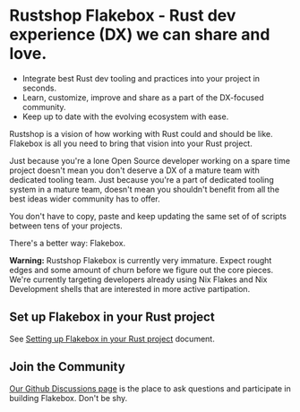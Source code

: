 # Rustshop Flakebox - Rust dev experience (DX) we can share and love.

* Integrate best Rust dev tooling and practices into your project in seconds.
* Learn, customize, improve and share as a part of the DX-focused community.
* Keep up to date with the evolving ecosystem with ease.

Rustshop is a vision of how working with Rust could and should be like.
Flakebox is all you need to bring that vision into your Rust project.

Just because you're a lone Open Source developer working on a spare
time project doesn't mean you don't deserve a DX of a mature team
with dedicated tooling team. Just because you're a part of dedicated
tooling system in a mature team, doesn't mean you shouldn't benefit
from all the best ideas wider community has to offer.

You don't have to copy, paste and keep updating the same set of of
scripts between tens of your projects.

There's a better way: Flakebox.

**Warning:** Rustshop Flakebox is currently very immature. Expect
rought edges and some amount of churn before we figure out the
core pieces. We're currently targeting developers already using
Nix Flakes and Nix Development shells that are interested in
more active partipation.


## Set up Flakebox in your Rust project

See [Setting up Flakebox in your Rust project](./docs/getting-started.md) document.


## Join the Community

[Our Github Discussions page](https://github.com/rustshop/flakebox/discussions) is the
place to ask questions and participate in building Flakebox. Don't be shy.
